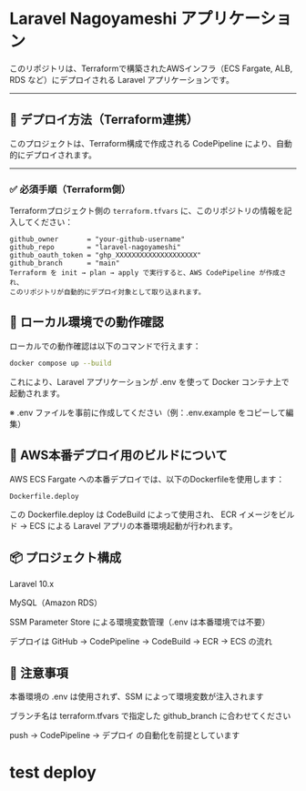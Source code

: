 # Laravel Nagoyameshi アプリケーション

このリポジトリは、Terraformで構築されたAWSインフラ（ECS Fargate, ALB, RDS など）にデプロイされる Laravel アプリケーションです。

---

## 🚀 デプロイ方法（Terraform連携）

このプロジェクトは、Terraform構成で作成される CodePipeline により、自動的にデプロイされます。

---

### ✅ 必須手順（Terraform側）

Terraformプロジェクト側の `terraform.tfvars` に、このリポジトリの情報を記入してください：

```hcl
github_owner       = "your-github-username"
github_repo        = "laravel-nagoyameshi"
github_oauth_token = "ghp_XXXXXXXXXXXXXXXXXXXX"
github_branch      = "main"
Terraform を init → plan → apply で実行すると、AWS CodePipeline が作成され、
このリポジトリが自動的にデプロイ対象として取り込まれます。
```

## 🐳 ローカル環境での動作確認
ローカルでの動作確認は以下のコマンドで行えます：

```bash
docker compose up --build
```

これにより、Laravel アプリケーションが .env を使って Docker コンテナ上で起動されます。

※ .env ファイルを事前に作成してください（例：.env.example をコピーして編集）

## 🚀 AWS本番デプロイ用のビルドについて
AWS ECS Fargate への本番デプロイでは、以下のDockerfileを使用します：

```bash
Dockerfile.deploy
```

この Dockerfile.deploy は CodeBuild によって使用され、
ECR イメージをビルド → ECS による Laravel アプリの本番環境起動が行われます。

## 📦 プロジェクト構成
Laravel 10.x

MySQL（Amazon RDS）

SSM Parameter Store による環境変数管理（.env は本番環境では不要）

デプロイは GitHub → CodePipeline → CodeBuild → ECR → ECS の流れ

## 📝 注意事項
本番環境の .env は使用されず、SSM によって環境変数が注入されます

ブランチ名は terraform.tfvars で指定した github_branch に合わせてください

push → CodePipeline → デプロイ の自動化を前提としています

# test deploy